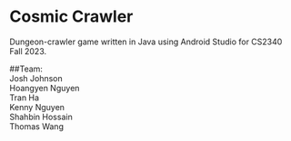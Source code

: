 # Cosmic Crawler
Dungeon-crawler game written in Java using Android Studio for CS2340 Fall 2023. <br>

##Team: <br>
Josh Johnson <br>
Hoangyen Nguyen <br>
Tran Ha <br>
Kenny Nguyen <br>
Shahbin Hossain <br>
Thomas Wang <br>

